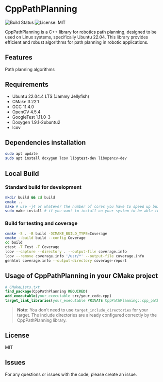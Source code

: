 # CppPathPlanning

![Build Status](https://github.com/BlueNoise/CppPathPlanning/actions/workflows/ci.yaml/badge.svg)
![License: MIT](https://img.shields.io/badge/License-MIT-yellow.svg)

CppPathPlanning is a C++ library for robotics path planning, designed to be used on Linux systems, specifically Ubuntu 22.04. This library provides efficient and robust algorithms for path planning in robotic applications.

## Features
Path planning algorithms

## Requirements
- Ubuntu 22.04.4 LTS (Jammy Jellyfish)
- CMake 3.22.1
- GCC 11.4.0
- OpenCV 4.5.4
- GoogleTest 1.11.0-3
- Doxygen 1.9.1-2ubuntu2
- lcov

## Dependencies installation

```bash
sudo apt update
sudo apt install doxygen lcov libgtest-dev libopencv-dev
```

## Local Build

### Standard build for development

```bash
mkdir build && cd build
cmake ..
make # use -j4 or whatever the number of cores you have to speed up build process
sudo make install # if you want to install on your system to be able to use find_package in your own CMake project
```

### Build for testing and coverage

```bash
cmake -S . -B build -DCMAKE_BUILD_TYPE=Coverage
cmake --build build --config Coverage
cd build
ctest -T Test -T Coverage
lcov --capture --directory . --output-file coverage.info
lcov --remove coverage.info '/usr/*' --output-file coverage.info
genhtml coverage.info --output-directory coverage-report
```

## Usage of CppPathPlanning in your CMake project

```cmake
# CMakeLists.txt
find_package(CppPathPlanning REQUIRED)
add_executable(your_executable src/your_code.cpp)
target_link_libraries(your_executable PRIVATE CppPathPlanning::cpp_path_planning)
```

> **Note:** You don't need to use `target_include_directories` for your target. The include directories are already configured correctly by the CppPathPlanning library.

## License
MIT

## Issues
For any questions or issues with the code, please create an issue.
